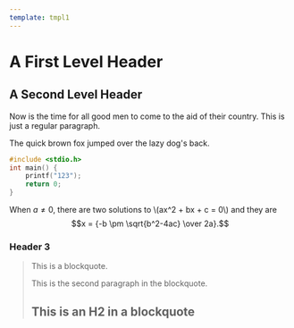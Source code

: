 ```yaml
---
template: tmpl1
---
```

A First Level Header
====================

A Second Level Header
---------------------

Now is the time for all good men to come to the aid of their country. This is just a regular paragraph.

The quick brown fox jumped over the lazy
dog's back.

```c
#include <stdio.h>
int main() {
    printf("123");
    return 0;
}
```
When $a \ne 0$, there are two solutions to \\(ax^2 + bx + c = 0\\) and they are $$x = {-b \pm \sqrt{b^2-4ac} \over 2a}.$$
### Header 3

> This is a blockquote.
> 
> This is the second paragraph in the blockquote.
>
> ## This is an H2 in a blockquote
